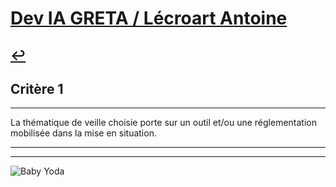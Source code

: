 
# [Dev IA GRETA / Lécroart Antoine](https://github.com/Dev-IA-2024/antoine.lecroart)

[↩️](..)
---

## Critère 1

---

La thématique de veille choisie porte sur un outil et/ou une réglementation mobilisée dans la mise en situation.

---
---
![Baby Yoda](https://images3.alphacoders.com/110/1108129.jpg)
